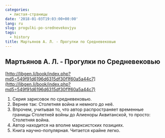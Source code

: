 ```yaml
---
categories:
  - листая-страницы
date: '2018-01-03T19:03:00+00:00'
lang: ru
slug: progulki-po-srednevekovjyu
tags:
  - history
title: Мартьянов А. Л. - Прогулки по Средневековью
---
```



## Мартьянов А. Л. - Прогулки по Средневековью

[http://libgen.li/book/index.php?md5=549f91d6196d6315df30f1f60a5a44c7](http://libgen.li/book/index.php?md5=549f91d6196d6315df30f1f60a5a44c7)  

<!--more-->

1. Серия зарисовок по средневековью.
2. Вернее так: Столетняя война и немного до неё.
3. Впрочем, учитывая то, что автор распространяет временные границы Столетней войны до Алиеноры Аквитанской, то просто: Столетняя война.
4. Автор находится на вполне марксистских позициях.
5. Книга научно-популярная. Читается крайне легко.
